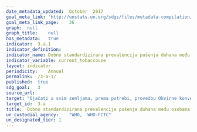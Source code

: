 ```yaml
---
date_metadata_updated:	October  2017
goal_meta_link:	'http://unstats.un.org/sdgs/files/metadata-compilation/Metadata-Goal-3.pdf'
goal_meta_link_page:	36
graph:	null
graph_title:	null
has_metadata:	true
indicator:	3.a.1
indicator_definition:	
indicator_name:	Dobno standardizirana prevalencija pušenja duhana među osobama u dobi od 15 godina i više
indicator_variable:	current_tobaccouse
layout:	indicator
periodicity:	Annual
permalink:	/3-a-1/
published:	true
sdg_goal:	3
source_url:	
target:	"Ojačati u svim zemljama, prema potrebi, provedbu Okvirne konvencije Svjetske zdravstvene organizacije o nadzoru nad duhanom"
target_id:	3.a
title:	Dobno standardizirana prevalencija pušenja duhana među osobama u dobi od 15 godina i više
un_custodial_agency:	"WHO,  WHO-FCTC"
un_designated_tier:	1
---
```

